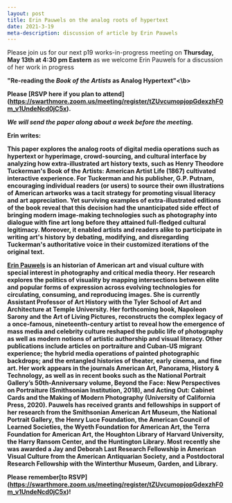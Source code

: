 ```yaml
---
layout: post
title: Erin Pauwels on the analog roots of hypertext
date: 2021-3-19
meta-description: discussion of article by Erin Pauwels
---
```


Please join us for our next p19 works-in-progress meeting on <b>Thursday, May 13th at 4:30 pm Eastern</b> as we welcome Erin Pauwels for a discussion of her work in progress

<b>"Re-reading the *Book of the Artists* as Analog Hypertext"<\b>

<b>Please [RSVP here if you plan to attend] (https://swarthmore.zoom.us/meeting/register/tZUvcumopjopGdexzhF0m_v1UndeNcd0jC5x).</b>

*We will send the paper along about a week before the meeting.*

Erin writes:

This paper explores the analog roots of digital media operations such as hypertext or hyperimage, crowd-sourcing, and cultural interface by analyzing how extra-illustrated art history texts, such as Henry Theodore Tuckerman's Book of the Artists: American Artist Life (1867) cultivated interactive experience. For Tuckerman and his publisher, G.P. Putnam, encouraging individual readers (or users) to source their own illustrations of American artworks was a tacit strategy for promoting visual literacy and art appreciation. Yet surviving examples of extra-illustrated editions of the book reveal that this decision had the unanticipated side effect of bringing modern image-making technologies such as photography into dialogue with fine art long before they attained full-fledged cultural legitimacy. Moreover, it enabled artists and readers alike to participate in writing art's history by debating, modifying, and disregarding Tuckerman's authoritative voice in their customized iterations of the original text.

 [Erin Pauwels](https://tyler.temple.edu/faculty/erin-pauwels) is an historian of American art and visual culture with special interest in photography and critical media theory. Her research explores the politics of visuality by mapping intersections between elite and popular forms of expression across evolving technologies for circulating, consuming, and reproducing images. She is currently Assistant Professor of Art History with the Tyler School of Art and Architecture at Temple University. Her forthcoming book, Napoleon Sarony and the Art of Living Pictures, reconstructs the complex legacy of a once-famous, nineteenth-century artist to reveal how the emergence of mass media and celebrity culture reshaped the public life of photography as well as modern notions of artistic authorship and visual literacy. Other publications include articles on portraiture and Cuban-US migrant experience; the hybrid media operations of painted photographic backdrops; and the entangled histories of theater, early cinema, and fine art. Her work appears in the journals American Art, Panorama, History & Technology, as well as in recent books such as the National Portrait Gallery’s 50th-Anniversary volume, Beyond the Face: New Perspectives on Portraiture (Smithsonian Institution, 2018), and Acting Out: Cabinet Cards and the Making of Modern Photography (University of California Press, 2020). Pauwels has received grants and fellowships in support of her research from the Smithsonian American Art Museum, the National Portrait Gallery, the Henry Luce Foundation, the American Council of Learned Societies, the Wyeth Foundation for American Art, the Terra Foundation for American Art, the Houghton Library of Harvard University, the Harry Ransom Center, and the Huntington Library. Most recently she was awarded a Jay and Deborah Last Research Fellowship in American Visual Culture from the American Antiquarian Society, and a Postdoctoral Research Fellowship with the Winterthur Museum, Garden, and Library.


Please remember[to RSVP] (https://swarthmore.zoom.us/meeting/register/tZUvcumopjopGdexzhF0m_v1UndeNcd0jC5x)!
